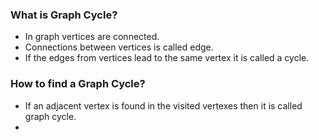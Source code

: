 ### What is Graph Cycle?
 - In graph vertices are connected.
 - Connections between vertices is called edge.
 - If the edges from vertices lead to the same vertex it is called a cycle.

### How to find a Graph Cycle? 
 - If an adjacent vertex is found in the visited vertexes then it is called graph cycle.
 - 
